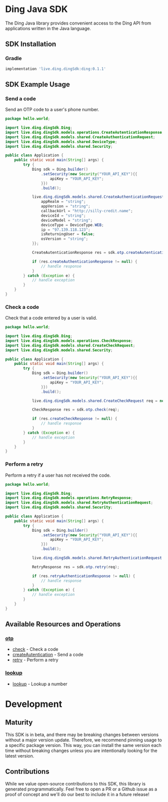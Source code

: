 # Ding Java SDK

The Ding Java library provides convenient access to the Ding API from applications written in the Java language.

<!-- Start SDK Installation -->
## SDK Installation

### Gradle

```groovy
implementation 'live.ding.dingSdk:ding:0.1.1'
```
<!-- End SDK Installation -->

## SDK Example Usage

<!-- Start SDK Example Usage -->
### Send a code

Send an OTP code to a user's phone number.


```java
package hello.world;

import live.ding.dingSdk.Ding;
import live.ding.dingSdk.models.operations.CreateAutenticationResponse;
import live.ding.dingSdk.models.shared.CreateAuthenticationRequest;
import live.ding.dingSdk.models.shared.DeviceType;
import live.ding.dingSdk.models.shared.Security;

public class Application {
    public static void main(String[] args) {
        try {
            Ding sdk = Ding.builder()
                .setSecurity(new Security("YOUR_API_KEY"){{
                    apiKey = "YOUR_API_KEY";
                }})
                .build();

            live.ding.dingSdk.models.shared.CreateAuthenticationRequest req = new CreateAuthenticationRequest("eae192ab-9e1e-4b21-b5b1-bfcb79a32fcc", "+1234567890"){{
                appRealm = "string";
                appVersion = "string";
                callbackUrl = "http://silly-credit.name";
                deviceId = "string";
                deviceModel = "string";
                deviceType = DeviceType.WEB;
                ip = "97.139.118.123";
                isReturningUser = false;
                osVersion = "string";
            }};            

            CreateAutenticationResponse res = sdk.otp.createAutentication(req);

            if (res.createAuthenticationResponse != null) {
                // handle response
            }
        } catch (Exception e) {
            // handle exception
        }
    }
}
```

### Check a code

Check that a code entered by a user is valid.


```java
package hello.world;

import live.ding.dingSdk.Ding;
import live.ding.dingSdk.models.operations.CheckResponse;
import live.ding.dingSdk.models.shared.CreateCheckRequest;
import live.ding.dingSdk.models.shared.Security;

public class Application {
    public static void main(String[] args) {
        try {
            Ding sdk = Ding.builder()
                .setSecurity(new Security("YOUR_API_KEY"){{
                    apiKey = "YOUR_API_KEY";
                }})
                .build();

            live.ding.dingSdk.models.shared.CreateCheckRequest req = new CreateCheckRequest("e0e7b0e9-739d-424b-922f-1c2cb48ab077", "123456", "8f1196d5-806e-4b71-9b24-5f96ec052808");            

            CheckResponse res = sdk.otp.check(req);

            if (res.createCheckResponse != null) {
                // handle response
            }
        } catch (Exception e) {
            // handle exception
        }
    }
}
```

### Perform a retry

Perform a retry if a user has not received the code.


```java
package hello.world;

import live.ding.dingSdk.Ding;
import live.ding.dingSdk.models.operations.RetryResponse;
import live.ding.dingSdk.models.shared.RetryAuthenticationRequest;
import live.ding.dingSdk.models.shared.Security;

public class Application {
    public static void main(String[] args) {
        try {
            Ding sdk = Ding.builder()
                .setSecurity(new Security("YOUR_API_KEY"){{
                    apiKey = "YOUR_API_KEY";
                }})
                .build();

            live.ding.dingSdk.models.shared.RetryAuthenticationRequest req = new RetryAuthenticationRequest("a74ee547-564d-487a-91df-37fb25413a91", "3c8b3a46-881e-4cdd-93a6-f7f238bf020a");            

            RetryResponse res = sdk.otp.retry(req);

            if (res.retryAuthenticationResponse != null) {
                // handle response
            }
        } catch (Exception e) {
            // handle exception
        }
    }
}
```
<!-- End SDK Example Usage -->

<!-- Start SDK Available Operations -->
## Available Resources and Operations


### [otp](docs/sdks/otp/README.md)

* [check](docs/sdks/otp/README.md#check) - Check a code
* [createAutentication](docs/sdks/otp/README.md#createautentication) - Send a code
* [retry](docs/sdks/otp/README.md#retry) - Perform a retry

### [lookup](docs/sdks/lookup/README.md)

* [lookup](docs/sdks/lookup/README.md#lookup) - Lookup a number
<!-- End SDK Available Operations -->

<!-- Start Dev Containers -->

<!-- End Dev Containers -->

<!-- Placeholder for Future Speakeasy SDK Sections -->

# Development

## Maturity

This SDK is in beta, and there may be breaking changes between versions without a major version update. Therefore, we recommend pinning usage
to a specific package version. This way, you can install the same version each time without breaking changes unless you are intentionally
looking for the latest version.

## Contributions

While we value open-source contributions to this SDK, this library is generated programmatically.
Feel free to open a PR or a Github issue as a proof of concept and we'll do our best to include it in a future release!
